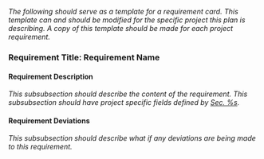 _The following should serve as a template for a requirement card. This template can
and should be modified for the specific project this plan is describing. A copy
of this template should be made for each project requirement._

### Requirement Title: **Requirement Name**

#### Requirement Description
_This subsubsection should describe the content of the requirement. This
subsubsection should have project specific fields defined by [Sec. %s](#RSD)._

#### Requirement Deviations
_This subsubsection should describe what if any deviations are being made to
this requirement._